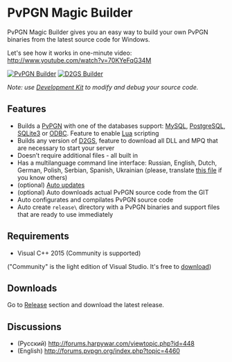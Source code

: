 PvPGN Magic Builder
=====
PvPGN Magic Builder gives you an easy way to build your own PvPGN binaries from the latest
source code for Windows.

Let's see how it works in one-minute video: http://www.youtube.com/watch?v=70KYeFqG34M

[![PvPGN Builder](http://i.imgur.com/7VVSjji.png)](http://i.imgur.com/ySKCB8G.png) [![D2GS Builder](http://i.imgur.com/c5YaCs3.png)](http://i.imgur.com/0ezOHmm.png)



_*Note: use [Development Kit](https://github.com/pvpgn/pvpgn-magic-builder/releases/tag/pvpgn-dev-kit) to modify and debug your source code.*_
 
Features
--
 * Builds a [PvPGN](https://github.com/pvpgn/pvpgn-server) with one of the databases support: [MySQL](http://wikipedia.org/wiki/MySQL), [PostgreSQL](http://wikipedia.org/wiki/PostgreSQL), [SQLite3](http://wikipedia.org/wiki/SQLite) or [ODBC](http://wikipedia.org/wiki/Open_Database_Connectivity). Feature to enable [Lua](http://en.wikipedia.org/wiki/Lua_(programming_language)) scripting
 * Builds any version of [D2GS](http://harpywar.com/?a=articles&b=2&c=2&d=21), feature to download all DLL and MPQ that are necessary to start your server
 * Doesn’t require additional files - all built in
 * Has a multilanguage command line interface: Russian, English, Dutch, German, Polish, Serbian, Spanish, Ukrainian (please, translate [this file](https://github.com/pvpgn/pvpgn-magic-builder/blob/master/module/i18n/ENU.bat) if you know others)
 * (optional) [Auto updates](https://code.google.com/p/pvpgn-magic-builder/wiki/AutoUpdate)
 * (optional) Auto downloads actual PvPGN source code from the GIT
 * Auto configurates and compilates PvPGN source code
 * Auto create `release\` directory with a PvPGN binaries and support files that are ready to use immediately

Requirements
--
 * Visual C++ 2015 (Community is supported)

("Community" is the light edition of Visual Studio. It's free to [download](http://www.microsoft.com/visualstudio/downloads))


Downloads
--
Go to [Release](https://github.com/pvpgn/pvpgn-magic-builder/releases) section and download the latest release.


Discussions
--
 * (Русский) http://forums.harpywar.com/viewtopic.php?id=448
 * (English) http://forums.pvpgn.org/index.php?topic=4460
